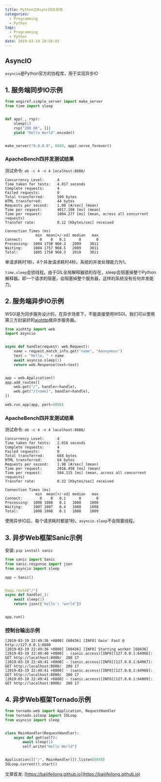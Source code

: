 ```yaml
---
title: Python之AsyncIO大杂烩
categories:
  - Programming
  - Python
tags:
  - Programming
  - Python
date: 2019-03-19 20:56:03
---
```


## AsyncIO

`asyncio`是Python官方的协程库，用于实现异步IO

<!--more-->

## 1. 服务端同步IO示例

```python
from wsgiref.simple_server import make_server
from time import sleep


def app(_, rsp):
    sleep(1)
    rsp("200 OK", [])
    yield "Hello World".encode()


make_server("0.0.0.0", 8888, app).serve_forever()
```

### ApacheBench四并发测试结果

测试命令: `ab -c 4 -n 4 localhost:8888/`

```log
Concurrency Level:      4
Time taken for tests:   4.017 seconds
Complete requests:      4
Failed requests:        0
Total transferred:      500 bytes
HTML transferred:       44 bytes
Requests per second:    1.00 [#/sec] (mean)
Time per request:       4017.108 [ms] (mean)
Time per request:       1004.277 [ms] (mean, across all concurrent requests)
Transfer rate:          0.12 [Kbytes/sec] received

Connection Times (ms)
              min  mean[+/-sd] median   max
Connect:        0    0   0.1      0       0
Processing:  1004 1758 960.3   2009    3011
Waiting:     1004 1757 960.5   2009    3011
Total:       1005 1758 960.3   2010    3011
```

单请求耗时1秒，4个并发请求耗时4秒。系统的并发处理能力为1。

`time.sleep`会锁线程。由于GIL全局解释器锁的存在，sleep会阻塞掉整个Python解释器。即一个请求的阻塞，会阻塞掉整个服务器，这样的系统没有任何并发能力。

## 2. 服务端异步IO示例

WSGI是为同步服务设计的，在异步场景下，不能直接使用WSGI。我们可以使用第三方封装好的[aiohttp](https://github.com/aio-libs/aiohttp)做异步服务器。

```python
from aiohttp import web
import asyncio


async def handle(request: web.Request):
    name = request.match_info.get("name", "Anonymous")
    text = "Hello, " + name
    await asyncio.sleep(1)
    return web.Response(text=text)


app = web.Application()
app.add_routes([
    web.get("/", handler=handle),
    web.get("/{name}", handler=handle),
])

web.run_app(app, port=8888)
```

### ApacheBench四并发测试结果

测试命令: `ab -c 4 -n 4 localhost:8888/`

```log
Concurrency Level:      4
Time taken for tests:   2.016 seconds
Complete requests:      4
Failed requests:        0
Total transferred:      668 bytes
HTML transferred:       64 bytes
Requests per second:    1.98 [#/sec] (mean)
Time per request:       2016.458 [ms] (mean)
Time per request:       504.115 [ms] (mean, across all concurrent requests)
Transfer rate:          0.32 [Kbytes/sec] received

Connection Times (ms)
              min  mean[+/-sd] median   max
Connect:        0    0   0.1      0       0
Processing:  1008 1008   0.1   1008    1008
Waiting:     1007 1007   0.4   1008    1008
Total:       1008 1008   0.1   1008    1009
```

使用异步IO后，每个请求耗时都是1秒。`asyncio.sleep`不会阻塞线程。

## 3. 异步Web框架Sanic示例

安装: `pip install sanic`

```python
from sanic import Sanic
from sanic.response import json
from asyncio import sleep

app = Sanic()


@app.route("/")
async def handle(_):
    await sleep(1)
    return json({'hello': 'world'})


app.run()
```

### 控制台输出示例

```log
[2019-03-19 22:49:36 +0800] [60436] [INFO] Goin' Fast @ http://127.0.0.1:8000
[2019-03-19 22:49:36 +0800] [60436] [INFO] Starting worker [60436]
[2019-03-19 22:49:40 +0800] - (sanic.access)[INFO][127.0.0.1:64966]: GET http://localhost:8000/  200 17
[2019-03-19 22:49:41 +0800] - (sanic.access)[INFO][127.0.0.1:64967]: GET http://localhost:8000/  200 17
[2019-03-19 22:49:41 +0800] - (sanic.access)[INFO][127.0.0.1:64968]: GET http://localhost:8000/  200 17
[2019-03-19 22:49:41 +0800] - (sanic.access)[INFO][127.0.0.1:64969]: GET http://localhost:8000/  200 17
```

## 4. 异步Web框架Tornado示例

```python
from tornado.web import Application, RequestHandler
from tornado.ioloop import IOLoop
from asyncio import sleep


class MainHandler(RequestHandler):
    async def get(self):
        await sleep(1)
        self.write("Hello World")


Application([("/", MainHandler)]).listen(8888)
IOLoop.current().start()
```

文章首发: [https://baijifeilong.github.io](https://baijifeilong.github.io)
